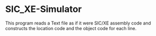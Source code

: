 # SIC_XE-Simulator
This program reads a Text file as if it were SIC/XE assembly code
and constructs the location code and the object code for each line.
